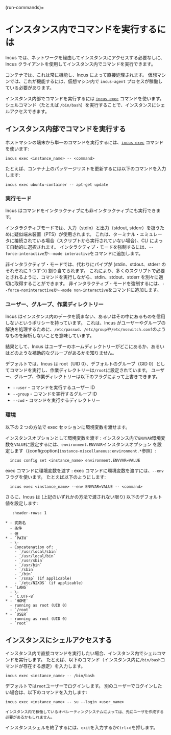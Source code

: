 (run-commands)=
# インスタンス内でコマンドを実行するには

Incus では、ネットワークを経由してインスタンスにアクセスする必要なしに、Incus クライアントを使用してインスタンス内でコマンドを実行できます。

コンテナでは、これは常に機能し、Incus によって直接処理されます。
仮想マシンでは、これが機能するには、仮想マシン内で `incus-agent` プロセスが稼働している必要があります。

インスタンス内部でコマンドを実行するには [`incus exec`](incus_exec.md) コマンドを使います。
シェルコマンド（たとえば `/bin/bash`）を実行することで、インスタンスにシェルアクセスできます。

## インスタンス内部でコマンドを実行する

ホストマシンの端末から単一のコマンドを実行するには、[`incus exec`](incus_exec.md) コマンドを使います:

    incus exec <instance_name> -- <command>

たとえば、コンテナ上のパッケージリストを更新するには以下のコマンドを入力します:

    incus exec ubuntu-container -- apt-get update

### 実行モード

Incus はコマンドをインタラクティブにも非インタラクティブにも実行できます。

インタラクティブモードでは、入力（stdin）と出力（stdout, stderr）を扱うために疑似端末装置（PTS）が使用されます。
これは、ターミナル・エミュレータに接続されている場合（スクリプトから実行されていない場合）、CLI によって自動的に選択されます。
インタラクティブ・モードを強制するには、`--force-interactive`か`--mode interactive`をコマンドに追加します。

非インタラクティブ・モードでは、代わりにパイプが (stdin、stdout、stderr のそれぞれに 1 つずつ) 割り当てられます。
これにより、多くのスクリプトで必要とされるように、コマンドを実行しながら、stdin、stdout、stderr を別々に適切に取得することができます。
非インタラクティブ・モードを強制するには、`--force-noninteractive`か`--mode non-interactive`をコマンドに追加します。

### ユーザー、グループ、作業ディレクトリー

Incus はインスタンス内のデータを読まない、あるいはその中にあるものを信用しないというポリシーを持っています。
これは、Incus がユーザーやグループの解決を処理するために、`/etc/passwd`、`/etc/group`や`/etc/nsswitch.conf`のようなものを解析しないことを意味しています。

結果として、Incus はユーザーのホームディレクトリーがどこにあるか、あるいはどのような補助的なグループがあるかを知りません。

デフォルトでは、Incus は root（UID 0）、デフォルトのグループ（GID 0）としてコマンドを実行し、作業ディレクトリーは`/root`に設定されています。
ユーザー、グループ、作業ディレクトリーは以下のフラグによって上書きできます。

- `--user` - コマンドを実行するユーザー ID
- `--group` - コマンドを実行するグループ ID
- `--cwd` - コマンドを実行するディレクトリー

### 環境

以下の 2 つの方法で exec セッションに環境変数を渡せます。

インスタンスオプションとして環境変数を渡す
: インスタンス内で`ENVVAR`環境変数を`VALUE`に設定するには、`environment.ENVVAR`インスタンスオプション を設定します（{config:option}`instance-miscellaneous:environment.*`参照）:

      incus config set <instance_name> environment.ENVVAR=VALUE

exec コマンドに環境変数を渡す
: exec コマンドに環境変数を渡すには、`--env`フラグを使います。
  たとえば以下のようにします:

      incus exec <instance_name> --env ENVVAR=VALUE -- <command>

さらに、Incus は (上記のいずれかの方法で渡されない限り) 以下のデフォルト値を設定します:

```{list-table}
   :header-rows: 1

* - 変数名
  - 条件
  - 値
* - `PATH`
  - \-
  - Concatenation of:
    - `/usr/local/sbin`
    - `/usr/local/bin`
    - `/usr/sbin`
    - `/usr/bin`
    - `/sbin`
    - `/bin`
    - `/snap` (if applicable)
    - `/etc/NIXOS` (if applicable)
* - `LANG`
  - \-
  - `C.UTF-8`
* - `HOME`
  - running as root (UID 0)
  - `/root`
* - `USER`
  - running as root (UID 0)
  - `root`
```

## インスタンスにシェルアクセスする

インスタンス内で直接コマンドを実行したい場合、インスタンス内でシェルコマンドを実行します。
たとえば、以下のコマンド（インスタンス内に`/bin/bash`コマンドが存在する想定）を入力します。

    incus exec <instance_name> -- /bin/bash

デフォルトでは`root`ユーザーでログインします。
別のユーザーでログインしたい場合は、以下のコマンドを入力します:

    incus exec <instance_name> -- su --login <user_name>

```{note}
インスタンス内で稼働しているオペレーティングシステムによっては、先にユーザを作成する必要があるかもしれません。
```

インスタンスシェルを終了するには、`exit`を入力するか`Ctrl`+`d`を押します。
